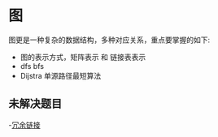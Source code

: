 # 图

图更是一种复杂的数据结构，多种对应关系，重点要掌握的如下:

- 图的表示方式，矩阵表示 和 链接表表示
- dfs bfs
- Dijstra 单源路径最短算法

## 未解决题目

-[冗余链接](https://leetcode-cn.com/problems/redundant-connection/)
